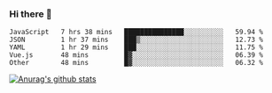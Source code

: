 ### Hi there 👋



<!--
**webB1an/webB1an** is a ✨ _special_ ✨ repository because its `README.md` (this file) appears on your GitHub profile.

Here are some ideas to get you started:

- 🔭 I’m currently working on ...
- 🌱 I’m currently learning ...
- 👯 I’m looking to collaborate on ...
- 🤔 I’m looking for help with ...
- 💬 Ask me about ...
- 📫 How to reach me: ...
- 😄 Pronouns: ...
- ⚡ Fun fact: ...
-->

<!--START_SECTION:waka-->
```text
JavaScript   7 hrs 38 mins   ███████████████░░░░░░░░░░   59.94 % 
JSON         1 hr 37 mins    ███▒░░░░░░░░░░░░░░░░░░░░░   12.73 % 
YAML         1 hr 29 mins    ███░░░░░░░░░░░░░░░░░░░░░░   11.75 % 
Vue.js       48 mins         █▓░░░░░░░░░░░░░░░░░░░░░░░   06.39 % 
Other        48 mins         █▓░░░░░░░░░░░░░░░░░░░░░░░   06.32 % 
```
<!--END_SECTION:waka-->


[![Anurag's github stats](https://github-readme-stats.vercel.app/api?username=webB1an&show_icons=true&theme=radical)](https://github.com/anuraghazra/github-readme-stats)

